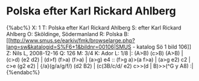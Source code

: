 # Polska efter Karl Rickard Ahlberg

{%abc%}
X: 1
T: Polska efter Karl Rickard Ahlberg
S: efter Karl Rickard Ahlberg
O: Sköldinge, Södermanland
R: Polska
B: [[http://www.smus.se/earkiv/fmk/browselarge.php?lang=sw&katalogid=S%F6+1&bildnr=00106|SMUS - katalog Sö 1 bild 106]]
Z: Nils L, 2008-12-16
Q: 126
M: 3/4
K: Ador
L: 1/8
|: (A>B) (c>B) (A>B) | (c>d) (e2 d2) | (d>f) (f>a) (f>a) | (a>g) e4 ::
   (f>g a)>(a f>a) | (a>g e2) c2 | c>e (g2 e2) | {/a}(g/a/g/f/) (d2 B2) | (c(3B/c/d/ e2) c>>(d | B)>>(^G y A8) :|
{%endabc%}

